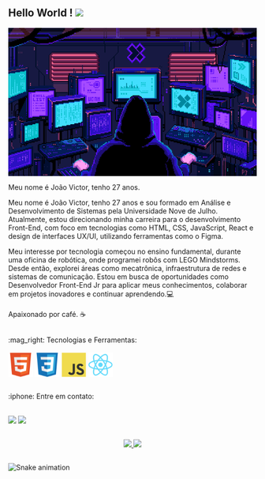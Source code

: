 ## Hello World ! <img src="https://raw.githubusercontent.com/iampavangandhi/iampavangandhi/master/gifs/Hi.gif" width="30px" style="max-width: 100%;">

<p align="center">
<a target="_blank" rel="noopener noreferrer" href="https://raw.githubusercontent.com/vcctm/vcctm/main/x-teambg.gif"><img align="center" src="https://raw.githubusercontent.com/vcctm/vcctm/main/x-teambg.gif" height="300px" style="max-width: 100%;"></a>
</p>

Meu nome é João Victor, tenho 27 anos.

<p>Meu nome é João Victor, tenho 27 anos e sou formado em Análise e Desenvolvimento de Sistemas pela Universidade Nove de Julho. Atualmente, estou direcionando minha carreira para o desenvolvimento Front-End, com foco em tecnologias como HTML, CSS, JavaScript, React e design de interfaces UX/UI, utilizando ferramentas como o Figma.

Meu interesse por tecnologia começou no ensino fundamental, durante uma oficina de robótica, onde programei robôs com LEGO Mindstorms. Desde então, explorei áreas como mecatrônica, infraestrutura de redes e sistemas de comunicação.
Estou em busca de oportunidades como Desenvolvedor Front-End Jr para aplicar meus conhecimentos, colaborar em projetos inovadores e continuar aprendendo.:computer: <br><br>
Apaixonado por café. :coffee: </p>

##

<div>  
  :mag_right: Tecnologias e Ferramentas:<br><br>
  
  <img align="center" height="50" width="50" src="https://github.com/devicons/devicon/blob/master/icons/html5/html5-original.svg">
  <img align="center" height="50" width="50" src="https://github.com/devicons/devicon/blob/master/icons/css3/css3-original.svg">
  <img align="center" height="50" width="50" src="https://github.com/devicons/devicon/blob/master/icons/javascript/javascript-original.svg">
  <img align="center" height="50" width="50" src="https://github.com/devicons/devicon/blob/master/icons/react/react-original.svg">
</div>

##

<div>
  :iphone: Entre em contato:<br><br>
  
  <a href = "mailto:jvmsantos13@gmail.com"><img src="https://img.shields.io/badge/-Email-%23333?style=for-the-badge&logo=gmail&logoColor=white" target="_blank"></a>
  <a href="https://www.linkedin.com/in/jvmsantos13/" target="_blank"><img src="https://img.shields.io/badge/LinkedIn-0077B5?style=for-the-badge&logo=linkedin&logoColor=white" target="_blank"></a>
<div>
  
 ##
 <div align="center">
  <a href="https://github.com/jvmsantos13">
  <img height="165em" src="https://github-readme-stats.vercel.app/api?username=jvmsantos13&show_icons=true&theme=dracula&include_all_commits=true&count_private=true&hide_border=true"/>
  <img height="165em" src="https://github-readme-stats.vercel.app/api/top-langs/?username=jvmsantos13&layout=compact&langs_count=7&theme=dracula&hide_border=true"/>
  </a>
</div> 
  
##  
  
  ![Snake animation](https://github.com/jvmsantos13/jvmsantos13/blob/output/github-contribution-grid-snake.svg)
</div>

